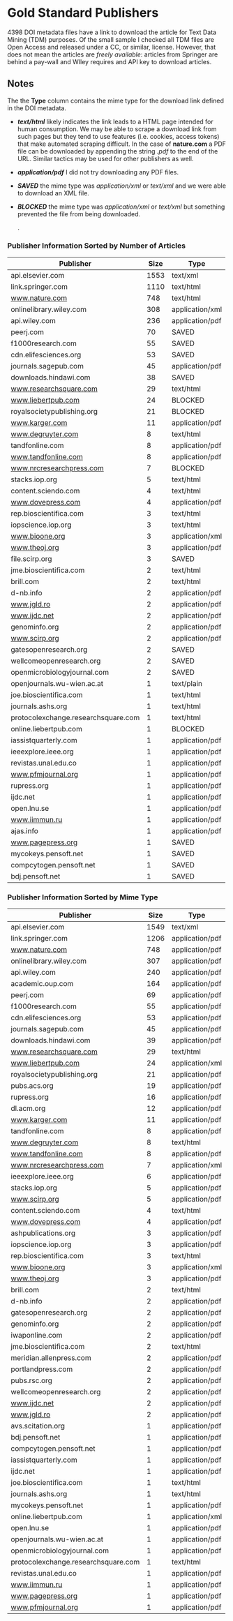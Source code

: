 # Gold Standard Publishers

4398 DOI metadata files have a link to download the article for Text Data Mining (TDM) purposes. Of the small sample I checked all TDM files are Open Access and released under a CC, or similar, license.  However, that does not mean the articles are *freely available*: articles from Springer are behind a pay-wall and WIley requires and API key to download articles.

## Notes

The the **Type** column contains the mime type for the download link defined in the DOI metadata.

- ***text/html*** likely indicates the link leads to a HTML page intended for human consumption. We may be able to scrape a download link from such pages but they tend to use features (i.e. cookies, access tokens) that make automated scraping difficult.  In the case of **nature.com** a PDF file can be downloaded by appending the string *.pdf* to the end of the URL.  Similar tactics may be used for other publishers as well.

- ***application/pdf*** I did not try downloading any PDF files.

- ***SAVED*** the mime type was *application/xml* or *text/xml* and we were able to download an XML file.

- ***BLOCKED*** the mime type was *application/xml* or *text/xml* but something prevented the file from being downloaded.

  .

### Publisher Information Sorted by Number of Articles

| Publisher                           | Size | Type            |
|-------------------------------------|------|-----------------|
| api.elsevier.com                    | 1553 | text/xml        |
| link.springer.com                   | 1110 | text/html       |
| www.nature.com                      | 748  | text/html       |
| onlinelibrary.wiley.com             | 308  | application/xml |
| api.wiley.com                       | 236  | application/pdf |
| peerj.com                           | 70   | SAVED           |
| f1000research.com                   | 55   | SAVED           |
| cdn.elifesciences.org               | 53   | SAVED           |
| journals.sagepub.com                | 45   | application/pdf |
| downloads.hindawi.com               | 38   | SAVED           |
| www.researchsquare.com              | 29   | text/html       |
| www.liebertpub.com                  | 24   | BLOCKED         |
| royalsocietypublishing.org          | 21   | BLOCKED         |
| www.karger.com                      | 11   | application/pdf |
| www.degruyter.com                   | 8    | text/html       |
| tandfonline.com                     | 8    | application/pdf |
| www.tandfonline.com                 | 8    | application/pdf |
| www.nrcresearchpress.com            | 7    | BLOCKED         |
| stacks.iop.org                      | 5    | text/html       |
| content.sciendo.com                 | 4    | text/html       |
| www.dovepress.com                   | 4    | application/pdf |
| rep.bioscientifica.com              | 3    | text/html       |
| iopscience.iop.org                  | 3    | text/html       |
| www.bioone.org                      | 3    | application/xml |
| www.theoj.org                       | 3    | application/pdf |
| file.scirp.org                      | 3    | SAVED           |
| jme.bioscientifica.com              | 2    | text/html       |
| brill.com                           | 2    | text/html       |
| d-nb.info                           | 2    | application/pdf |
| www.jgld.ro                         | 2    | application/pdf |
| www.ijdc.net                        | 2    | application/pdf |
| genominfo.org                       | 2    | application/pdf |
| www.scirp.org                       | 2    | application/pdf |
| gatesopenresearch.org               | 2    | SAVED           |
| wellcomeopenresearch.org            | 2    | SAVED           |
| openmicrobiologyjournal.com         | 2    | SAVED           |
| openjournals.wu-wien.ac.at          | 1    | text/plain      |
| joe.bioscientifica.com              | 1    | text/html       |
| journals.ashs.org                   | 1    | text/html       |
| protocolexchange.researchsquare.com | 1    | text/html       |
| online.liebertpub.com               | 1    | BLOCKED         |
| iassistquarterly.com                | 1    | application/pdf |
| ieeexplore.ieee.org                 | 1    | application/pdf |
| revistas.unal.edu.co                | 1    | application/pdf |
| www.pfmjournal.org                  | 1    | application/pdf |
| rupress.org                         | 1    | application/pdf |
| ijdc.net                            | 1    | application/pdf |
| open.lnu.se                         | 1    | application/pdf |
| www.iimmun.ru                       | 1    | application/pdf |
| ajas.info                           | 1    | application/pdf |
| www.pagepress.org                   | 1    | SAVED           |
| mycokeys.pensoft.net                | 1    | SAVED           |
| compcytogen.pensoft.net             | 1    | SAVED           |
| bdj.pensoft.net                     | 1    | SAVED           |



### Publisher Information Sorted by Mime Type

| Publisher                           | Size | Type            |
|-------------------------------------|------|-----------------|
| api.elsevier.com                    | 1549 | text/xml        |
| link.springer.com                   | 1206 | application/pdf |
| www.nature.com                      | 748  | application/pdf |
| onlinelibrary.wiley.com             | 307  | application/pdf |
| api.wiley.com                       | 240  | application/pdf |
| academic.oup.com                    | 164  | application/pdf |
| peerj.com                           | 69   | application/pdf |
| f1000research.com                   | 55   | application/pdf |
| cdn.elifesciences.org               | 53   | application/pdf |
| journals.sagepub.com                | 45   | application/pdf |
| downloads.hindawi.com               | 39   | application/pdf |
| www.researchsquare.com              | 29   | text/html       |
| www.liebertpub.com                  | 24   | application/xml |
| royalsocietypublishing.org          | 21   | application/pdf |
| pubs.acs.org                        | 19   | application/pdf |
| rupress.org                         | 16   | application/pdf |
| dl.acm.org                          | 12   | application/pdf |
| www.karger.com                      | 11   | application/pdf |
| tandfonline.com                     | 8    | application/pdf |
| www.degruyter.com                   | 8    | text/html       |
| www.tandfonline.com                 | 8    | application/pdf |
| www.nrcresearchpress.com            | 7    | application/xml |
| ieeexplore.ieee.org                 | 6    | application/pdf |
| stacks.iop.org                      | 5    | application/pdf |
| www.scirp.org                       | 5    | application/pdf |
| content.sciendo.com                 | 4    | text/html       |
| www.dovepress.com                   | 4    | application/pdf |
| ashpublications.org                 | 3    | application/pdf |
| iopscience.iop.org                  | 3    | application/pdf |
| rep.bioscientifica.com              | 3    | text/html       |
| www.bioone.org                      | 3    | application/xml |
| www.theoj.org                       | 3    | application/pdf |
| brill.com                           | 2    | text/html       |
| d-nb.info                           | 2    | application/pdf |
| gatesopenresearch.org               | 2    | application/pdf |
| genominfo.org                       | 2    | application/pdf |
| iwaponline.com                      | 2    | application/pdf |
| jme.bioscientifica.com              | 2    | text/html       |
| meridian.allenpress.com             | 2    | application/pdf |
| portlandpress.com                   | 2    | application/pdf |
| pubs.rsc.org                        | 2    | application/pdf |
| wellcomeopenresearch.org            | 2    | application/pdf |
| www.ijdc.net                        | 2    | application/pdf |
| www.jgld.ro                         | 2    | application/pdf |
| avs.scitation.org                   | 1    | application/pdf |
| bdj.pensoft.net                     | 1    | application/pdf |
| compcytogen.pensoft.net             | 1    | application/pdf |
| iassistquarterly.com                | 1    | application/pdf |
| ijdc.net                            | 1    | application/pdf |
| joe.bioscientifica.com              | 1    | text/html       |
| journals.ashs.org                   | 1    | text/html       |
| mycokeys.pensoft.net                | 1    | application/pdf |
| online.liebertpub.com               | 1    | application/xml |
| open.lnu.se                         | 1    | application/pdf |
| openjournals.wu-wien.ac.at          | 1    | application/pdf |
| openmicrobiologyjournal.com         | 1    | application/pdf |
| protocolexchange.researchsquare.com | 1    | text/html       |
| revistas.unal.edu.co                | 1    | application/pdf |
| www.iimmun.ru                       | 1    | application/pdf |
| www.pagepress.org                   | 1    | application/pdf |
| www.pfmjournal.org                  | 1    | application/pdf |